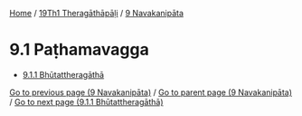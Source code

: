 
[Home](/) / [19Th1 Theragāthāpāḷi](...md) / [9 Navakanipāta](../19Th1/9.md)

# 9.1 Paṭhamavagga

* [9.1.1 Bhūtattheragāthā](9.1/9.1.1.md)

[Go to previous page (9 Navakanipāta)](../19Th1/9.md) / [Go to parent page (9 Navakanipāta)](../19Th1/9.md) / [Go to next page (9.1.1 Bhūtattheragāthā)](9.1/9.1.1.md)


